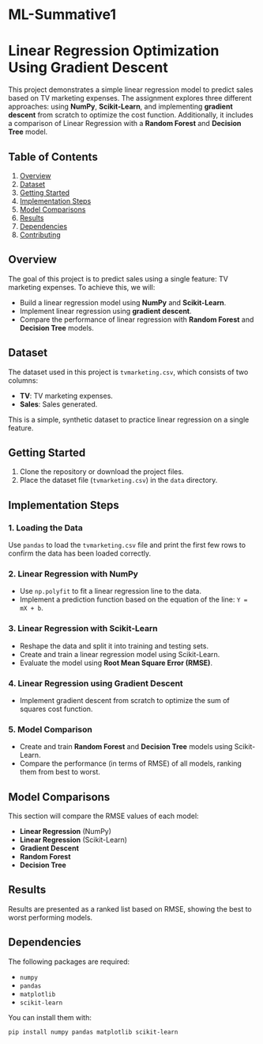 # ML-Summative1

# Linear Regression Optimization Using Gradient Descent

This project demonstrates a simple linear regression model to predict sales based on TV marketing expenses. The assignment explores three different approaches: using **NumPy**, **Scikit-Learn**, and implementing **gradient descent** from scratch to optimize the cost function. Additionally, it includes a comparison of Linear Regression with a **Random Forest** and **Decision Tree** model.

## Table of Contents

1. [Overview](#overview)
2. [Dataset](#dataset)
3. [Getting Started](#getting-started)
4. [Implementation Steps](#implementation-steps)
5. [Model Comparisons](#model-comparisons)
6. [Results](#results)
7. [Dependencies](#dependencies)
8. [Contributing](#contributing)

## Overview
The goal of this project is to predict sales using a single feature: TV marketing expenses. To achieve this, we will:
- Build a linear regression model using **NumPy** and **Scikit-Learn**.
- Implement linear regression using **gradient descent**.
- Compare the performance of linear regression with **Random Forest** and **Decision Tree** models.

## Dataset
The dataset used in this project is `tvmarketing.csv`, which consists of two columns:
- **TV**: TV marketing expenses.
- **Sales**: Sales generated.

This is a simple, synthetic dataset to practice linear regression on a single feature.

## Getting Started
1. Clone the repository or download the project files.
2. Place the dataset file (`tvmarketing.csv`) in the `data` directory.

## Implementation Steps

### 1. Loading the Data
Use `pandas` to load the `tvmarketing.csv` file and print the first few rows to confirm the data has been loaded correctly.

### 2. Linear Regression with NumPy
- Use `np.polyfit` to fit a linear regression line to the data.
- Implement a prediction function based on the equation of the line: `Y = mX + b`.

### 3. Linear Regression with Scikit-Learn
- Reshape the data and split it into training and testing sets.
- Create and train a linear regression model using Scikit-Learn.
- Evaluate the model using **Root Mean Square Error (RMSE)**.

### 4. Linear Regression using Gradient Descent
- Implement gradient descent from scratch to optimize the sum of squares cost function.

### 5. Model Comparison
- Create and train **Random Forest** and **Decision Tree** models using Scikit-Learn.
- Compare the performance (in terms of RMSE) of all models, ranking them from best to worst.

## Model Comparisons
This section will compare the RMSE values of each model:
- **Linear Regression** (NumPy)
- **Linear Regression** (Scikit-Learn)
- **Gradient Descent**
- **Random Forest**
- **Decision Tree**

## Results
Results are presented as a ranked list based on RMSE, showing the best to worst performing models.

## Dependencies
The following packages are required:
- `numpy`
- `pandas`
- `matplotlib`
- `scikit-learn`

You can install them with:
```bash
pip install numpy pandas matplotlib scikit-learn
